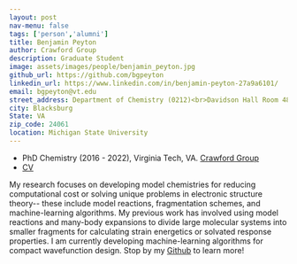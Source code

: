 ```yaml
---
layout: post
nav-menu: false
tags: ['person','alumni']
title: Benjamin Peyton 
author: Crawford Group
description: Graduate Student
image: assets/images/people/benjamin_peyton.jpg
github_url: https://github.com/bgpeyton
linkedin_url: https://www.linkedin.com/in/benjamin-peyton-27a9a6101/
email: bgpeyton@vt.edu 
street_address: Department of Chemistry (0212)<br>Davidson Hall Room 480<br>1040 Drillfield Drive
city: Blacksburg
State: VA
zip_code: 24061
location: Michigan State University
---
```


- PhD Chemistry (2016 - 2022), Virginia Tech, VA. <a href="http://www.crawford.chem.vt.edu/">Crawford Group</a>
- <a href="../assets/docs/ben_peyton_cv.pdf">CV</a>

My research focuses on developing model chemistries for reducing computational cost or solving unique problems in electronic structure theory-- these include model reactions, fragmentation schemes, and machine-learning algorithms. My previous work has involved using model reactions and many-body expansions to divide large molecular systems into smaller fragments for calculating strain energetics or solvated response properties. I am currently developing machine-learning algorithms for compact wavefunction design. Stop by my <a href="{{ page.github_url }}">Github</a> to learn more!
